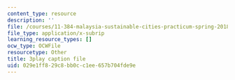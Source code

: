```yaml
---
content_type: resource
description: ''
file: /courses/11-384-malaysia-sustainable-cities-practicum-spring-2018/029e1ff829c8bb0cc1ee657b704fde9e_b-PoEwPoRe8.srt
file_type: application/x-subrip
learning_resource_types: []
ocw_type: OCWFile
resourcetype: Other
title: 3play caption file
uid: 029e1ff8-29c8-bb0c-c1ee-657b704fde9e
---
```

